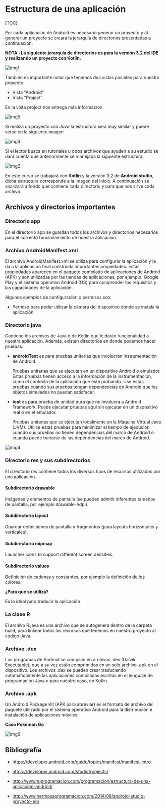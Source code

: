 # Estructura de una aplicación

[TOC]

Por cada aplicación de Android es necesario generar un proyecto y al generar un proyecto se creará la jerarquía de directorios presentadas a continuación. 

**NOTA : La siguiente jerarquía de directorios es para la versión 3.2 del IDE y realizando un proyecto con Kotlin.** 

![img1](./img/androidpj.png)

También es importante notar que tenemos dos vistas posibles para nuestro proyecto.

* Vista "Android"
* Vista "Project"

En la vista project nos entrega más información.

![img5](./img/androidpj5.png)

Si realiza un proyecto con *Java* la estructura será muy similar y puede verse en la siguiente imagen

![img3](./img/androidpj3.png)



Si el lector busca en tutoriales u otros archivos que ayuden a su estudio se dará cuenta que anteriormente se manejaba la siguiente estructura.

![img2](./img/androidpj2.png)

En este curso se trabajará con **Kotlin** y la versión 3.2 de **Android studio**, dicha estructura corresponde a la imagen del inicio. A continuación se analizará a fondo que contiene cada directorio y para que nos sirve cada archivo.

## Archivos y directorios importantes

### Directorio app

En el directorio app se guardan todos los archivos y directorios necesarios para el correcto funcionamiento de nuestra aplicación.

### Archivo AndroidManifest.xml

El archivo AndroidManifest.xml se utiliza para configurar la aplicación y le da a la aplicación final construida importantes propiedades. Estas propiedades aparecen en el paquete compilado de aplicaciones de Android (APK) y son utilizadas por las tiendas de aplicaciones, por ejemplo. Google Play y el sistema operativo Android (OS) para comprender los requisitos y las capacidades de la aplicación.

Algunos ejemplos de configuración o permisos son:

* Permiso para poder utilizar la cámara del dispositivo donde se instala la aplicación.

### Directorio java

Contiene los archivos de Java o de Kotlin que le darán funcionalidad a nuestra aplicación. Además, existen directorios en donde podemos hacer pruebas.

* **androidTest** es para pruebas unitarias que involucran instrumentación de Android.

  Pruebas unitarias que se ejecutan en un dispositivo Android o emulador. Estas pruebas tienen acceso a la información de la instrumentación, como el contexto de la aplicación que está probando. Use estas pruebas cuando sus pruebas tengan dependencias de Android que los objetos simulados no puedan satisfacer.

* **test** es para prueba de unidad pura que no involucra a Android Framework. Puede ejecutar pruebas aquí sin ejecutar en un dispositivo real o en el emulador.

  Pruebas unitarias que se ejecutan localmente en la Máquina Virtual Java (JVM). Utilice estas pruebas para minimizar el tiempo de ejecución cuando sus pruebas no tienen dependencias del marco de Android o cuando puede burlarse de las dependencias del marco de Android.

![img4](./img/testdir.png)

### Directorio res y sus subdirectorios

El directorio *res* contiene todos los diversos tipos de recursos utilizados por una aplicación.

#### Subdirectorio drawable

Imágenes y elementos de pantalla (se pueden admitir diferentes tamaños de pantalla, por ejemplo drawable-hdpi).

#### Subdirectorio layout

Guardar definiciones de pantalla y fragmentos (para layouts horizontales y verticales).

#### Subdirectorio mipmap

Launcher icons to support different screen densities.

#### Subdirectorio values

Definición de cadenas y constantes, por ejemplo la definición de los colores.

**¿Para qué se utiliza?**

Es lo ideal para traducir la aplicación.

### La clase R

El archivo R.java es una archivo que se autogenera dentro de la carpeta build, para linkear todos los recursos que tenemos en nuestro proyecto al código Java.

### Archivo .dex

Los programas de Android se compilan en archivos .dex (Dalvik Executable), que a su vez están comprimidos en un solo archivo .apk en el dispositivo. Los archivos .dex se pueden crear traduciendo automáticamente las aplicaciones compiladas escritas en el lenguaje de programación Java o para nuestro caso, en Kotlin.

### Archivo .apk

Un Android Package Kit (APK para abreviar) es el formato de archivo del paquete utilizado por el sistema operativo Android para la distribución e instalación de aplicaciones móviles.

**Caso Pokemon Go**

![img6](./img/apkfile.jpg)

## Bibliografía

* https://developer.android.com/guide/topics/manifest/manifest-intro

* https://developer.android.com/studio/projects/

* http://www.tuprogramacion.com/programacion/estructura-de-una-aplicacion-android/

* http://www.hermosaprogramacion.com/2014/08/android-studio-proyecto-en/